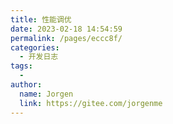 ```yaml
---
title: 性能调优
date: 2023-02-18 14:54:59
permalink: /pages/eccc8f/
categories:
  - 开发日志
tags:
  - 
author: 
  name: Jorgen
  link: https://gitee.com/jorgenme
---
```

